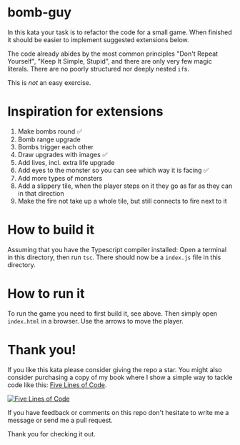 # bomb-guy

In this kata your task is to refactor the code for a small game. When finished it should be easier to implement
suggested extensions below.

The code already abides by the most common principles "Don't Repeat Yourself", "Keep It Simple, Stupid", and there are
only very few magic literals. There are no poorly structured nor deeply nested `if`s.

This is *not* an easy exercise.

# Inspiration for extensions

1. Make bombs round ✅
2. Bomb range upgrade
3. Bombs trigger each other
4. Draw upgrades with images ✅
5. Add lives, incl. extra life upgrade
6. Add eyes to the monster so you can see which way it is facing ✅
7. Add more types of monsters
8. Add a slippery tile, when the player steps on it they go as far as they can in that direction
9. Make the fire not take up a whole tile, but still connects to fire next to it

# How to build it

Assuming that you have the Typescript compiler installed: Open a terminal in this directory, then run `tsc`. There
should now be a `index.js` file in this directory.

# How to run it

To run the game you need to first build it, see above. Then simply open `index.html` in a browser. Use the arrows to
move the player.

# Thank you!

If you like this kata please consider giving the repo a star. You might also consider purchasing a copy of my book where
I show a simple way to tackle code like this: [Five Lines of Code](https://www.manning.com/books/five-lines-of-code).

[![Five Lines of Code](frontpage.png)](https://www.manning.com/books/five-lines-of-code)

If you have feedback or comments on this repo don't hesitate to write me a message or send me a pull request.

Thank you for checking it out.




